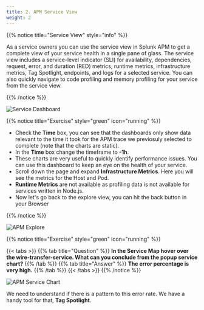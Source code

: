 ```yaml
---
title: 2. APM Service View
weight: 2
---
```

{{% notice title="Service View" style="info" %}}

As a service owners you can use the service view in Splunk APM to get a complete view of your service health in a single pane of glass. The service view includes a service-level indicator (SLI) for availability, dependencies, request, error, and duration (RED) metrics, runtime metrics, infrastructure metrics, Tag Spotlight, endpoints, and logs for a selected service. You can also quickly navigate to code profiling and memory profiling for your service from the service view.

{{% /notice %}}

![Service Dashboard](../images/apm-service-dashboard.png)

{{% notice title="Exercise" style="green" icon="running" %}}

* Check the **Time** box, you can see that the dashboards only show data relevant to the time it took for the APM trace we previosuly selected to complete (note that the charts are static).
* In the **Time** box change the timeframe to **-1h**.
* These charts are very useful to quickly identify performance issues. You can use this dashboard to keep an eye on the health of your service.
* Scroll down the page and expand **Infrastructure Metrics**. Here you will see the metrics for the Host and Pod.
* **Runtime Metrics** are not available as profiling data is not available for services written in Node.js.
* Now let's go back to the explore view, you can hit the back button in your Browser

{{% /notice %}}

![APM Explore](../images/apm-business-workflow.png)

{{% notice title="Exercise" style="green" icon="running" %}}

{{< tabs >}}
{{% tab title="Question" %}}
**In the Service Map hover over the **wire-transfer-service**. What can you conclude from the popup service chart?**
{{% /tab %}}
{{% tab title="Answer" %}}
**The error percentage is very high.**
{{% /tab %}}
{{< /tabs >}}
{{% /notice %}}

![APM Service Chart](../images/apm-service-popup-chart.png)

We need to understand if there is a pattern to this error rate. We have a handy tool for that, **Tag Spotlight**.
